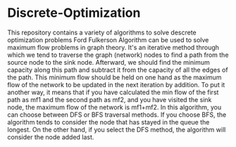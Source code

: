 # Discrete-Optimization
This repository contains a variety of algorithms to solve descrete optimization problems
Ford Fulkerson Algorithm can be used to solve maximum flow problems in graph theory. It's an iterative method through which we tend to traverse the graph (network) nodes to find a path from the source node to the sink node. Afterward, we should find the minimum capacity along this path and subtract it from the capacity of all the edges of the path. This minimum flow should be held on one hand as the maximum flow of the network to be updated in the next iteration by addition. To put it another way, it means that if you have calculated the min flow of the first path as mf1 and the second path as mf2, and you have visited the sink node, the maximum flow of the network is mf1+mf2.
In this algorithm, you can choose between DFS or BFS traversal methods. If you choose BFS, the algorithm tends to consider the node that has stayed in the queue the longest. On the other hand, if you select the DFS method, the algorithm will consider the node added last.
